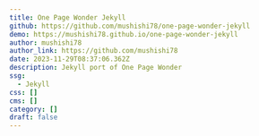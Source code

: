 ```yaml
---
title: One Page Wonder Jekyll
github: https://github.com/mushishi78/one-page-wonder-jekyll
demo: https://mushishi78.github.io/one-page-wonder-jekyll
author: mushishi78
author_link: https://github.com/mushishi78
date: 2023-11-29T08:37:06.362Z
description: Jekyll port of One Page Wonder
ssg:
  - Jekyll
css: []
cms: []
category: []
draft: false
---
```

